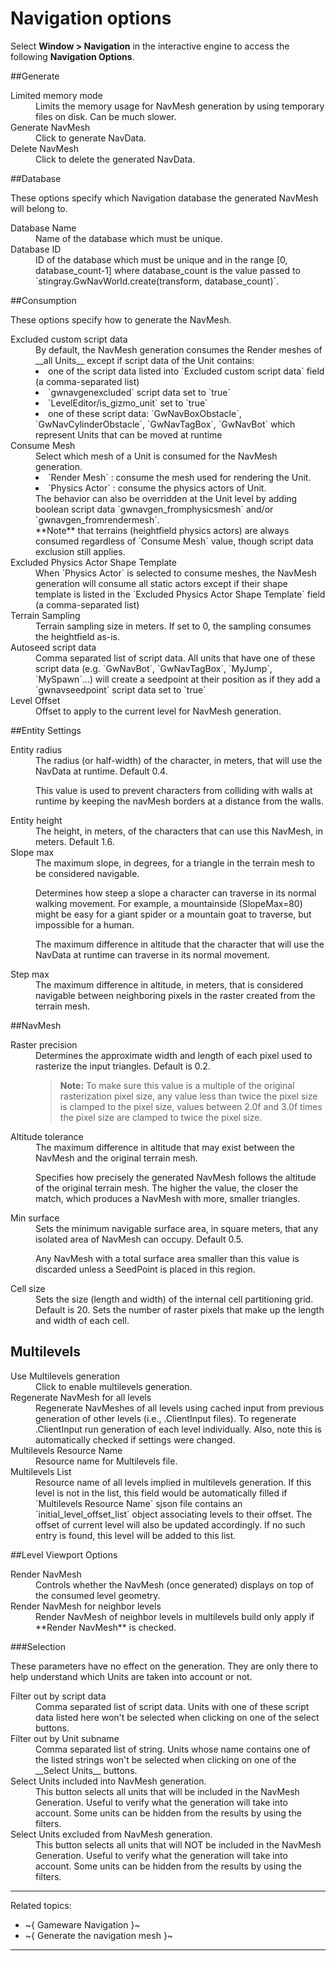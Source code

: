 # Navigation options

Select **Window > Navigation** in the interactive engine to access the following **Navigation Options**.

##Generate

<dl>

<dt>Limited memory mode</dt>
<dd>Limits the memory usage for NavMesh generation by using temporary files on disk. Can be much slower.</dd>

<dt>Generate NavMesh</dt>
<dd>Click to generate NavData.</dd>

<dt>Delete NavMesh</dt>
<dd>Click to delete the generated NavData.</dd>

<dl>

##Database

These options specify which Navigation database the generated NavMesh will belong to.

<dl>

<dt>Database Name</dt>
<dd>Name of the database which must be unique.</dd>

<dt>Database ID</dt>
<dd>ID of the database which must be unique and in the range [0, database_count-1] where database_count is the value passed to `stingray.GwNavWorld.create(transform, database_count)`.</dd>

</dl>

##Consumption

These options specify how to generate the NavMesh.

<dl>

<dt>Excluded custom script data</dt>
<dd>By default, the NavMesh generation consumes the Render meshes of __all Units__ except if script data of the Unit contains:
<li> one of the script data listed into `Excluded custom script data` field (a comma-separated list)</li>
<li> `gwnavgenexcluded` script data set to `true`</li>
<li> `LevelEditor/is_gizmo_unit` set to `true`</li>
<li> one of these script data: `GwNavBoxObstacle`, `GwNavCylinderObstacle`, `GwNavTagBox`, `GwNavBot` which represent Units that can be moved at runtime</li>
</dd>

<dt>Consume Mesh</dt>
<dd>Select which mesh of a Unit is consumed for the NavMesh generation.
 <li>  `Render Mesh` : consume the mesh used for rendering the Unit.</li>
 <li>  `Physics Actor` :  consume the physics actors of Unit.</li>
 The behavior can also be overridden at the Unit level by adding boolean script data `gwnavgen_fromphysicsmesh` and/or `gwnavgen_fromrendermesh`.
 <br/>**Note** that terrains (heightfield physics actors) are always consumed regardless of `Consume Mesh` value, though script data exclusion still applies.
</dd>

<dt>Excluded Physics Actor Shape Template</dt>
<dd>When `Physics Actor` is selected to consume meshes, the NavMesh generation will consume all static actors except if their shape template is listed in the `Excluded Physics Actor Shape Template` field (a comma-separated list)</dd>

<dt>Terrain Sampling</dt>
<dd>Terrain sampling size in meters. If set to 0, the sampling consumes the heightfield as-is.</dd>

<dt>Autoseed script data</dt>
<dd> Comma separated list of script data. All units that have one of these script data (e.g. `GwNavBot`, `GwNavTagBox`, `MyJump`, `MySpawn`...) will create a seedpoint at their position as if they add a `gwnavseedpoint` script data set to `true`</dd>

<dt>Level Offset</dt>
<dd>Offset to apply to the current level for NavMesh generation.</dd>

</dl>

##Entity Settings

<dl>

<dt>Entity radius</dt>

<dd>The radius (or half-width) of the character, in meters, that will use the NavData at runtime. Default 0.4.

This value is used to prevent characters from colliding with walls at runtime by keeping the navMesh borders at a distance from the walls.</dd>

<dt>Entity height</dt>

<dd>The height, in meters, of the characters that can use this NavMesh, in meters. Default 1.6.</dd>

<dt>Slope max</dt>

<dd>The maximum slope, in degrees, for a triangle in the terrain mesh to be considered navigable.

Determines how steep a slope a character can traverse in its normal walking movement. For example, a mountainside (SlopeMax=80) might be easy for a giant spider or a mountain goat to traverse, but impossible for a human.

The maximum difference in altitude that the character that will use the NavData at runtime can traverse in its normal movement.</dd>

<dt>Step max</dt>

<dd>The maximum difference in altitude, in meters, that is considered navigable between neighboring pixels in the raster created from the terrain mesh.</dd>

</dl>

##NavMesh

<dl>
<dt>Raster precision</dt>

<dd>Determines the approximate width and length of each pixel used to rasterize the input triangles. Default is 0.2.

>**Note:** To make sure this value is a multiple of the original rasterization pixel size, any value less than twice the pixel size is clamped to the pixel size, values between 2.0f and 3.0f times the pixel size are clamped to twice the pixel size.

</dd>

<dt>Altitude tolerance</dt>

<dd>The maximum difference in altitude that may exist between the NavMesh and the original terrain mesh.

Specifies how precisely the generated NavMesh follows the altitude of the original terrain mesh. The higher the value, the closer the match, which produces a NavMesh with more, smaller triangles.</dd>

<dt>Min surface</dt>

<dd>Sets the minimum navigable surface area, in square meters, that any isolated area of NavMesh can occupy. Default 0.5.

Any NavMesh with a total surface area smaller than this value is discarded unless a SeedPoint is placed in this region.</dd>

<dt>Cell size</dt>

<dd>Sets the size (length and width) of the internal cell partitioning grid. Default is 20.
Sets the number of raster pixels that make up the length and width of each cell.</dd>

</dl>

## Multilevels

<dl>

<dt>Use Multilevels generation</dt>
<dd> Click to enable multilevels generation.</dd>

<dt>Regenerate NavMesh for all levels</dt>
<dd>Regenerate NavMeshes of all levels using cached input from previous generation of other levels (i.e., .ClientInput files). To regenerate .ClientInput run generation of each level individually. Also, note this is automatically checked if settings were changed.</dd>

<dt>Multilevels Resource Name</dt>
<dd>Resource name for Multilevels file.</dd>

<dt>Multilevels List</dt>
<dd>Resource name of all levels implied in multilevels generation. If this level is not in the list, this field would be automatically filled if `Multilevels Resource Name` sjson file contains an `initial_level_offset_list` object associating levels to their offset. The offset of current level will also be updated accordingly. If no such entry is found, this level will be added to this list.</dd>

</dl>

##Level Viewport Options

<dl>

<dt>Render NavMesh</dt>
<dd>Controls whether the NavMesh (once generated) displays on top of the consumed level geometry.</dd>

<dt>Render NavMesh for neighbor levels</dt>
<dd>Render NavMesh of neighbor levels in multilevels build only apply if **Render NavMesh** is checked.</dd>

</dl>

###Selection

These parameters have no effect on the generation. They are only there to help understand which Units are taken into account or not.

<dl>

<dt>Filter out by script data</dt>

<dd>Comma separated list of script data. Units with one of these script data listed here won't be selected when clicking on one of the select buttons.</dd>

<dt>Filter out by Unit subname</dt>

<dd>Comma separated list of string. Units whose name contains one of the listed strings won't be selected when clicking on one of the __Select Units__ buttons.</dd>

<dt>Select Units included into NavMesh generation.</dt>

<dd>This button selects all units that will be included in the NavMesh Generation. Useful to verify what the generation will take into account. Some units can be hidden from the results by using the filters.</dd>

<dt>Select Units excluded from NavMesh generation.</dt>

<dd>This button selects all units that will NOT be included in the NavMesh Generation. Useful to verify what the generation will take into account. Some units can be hidden from the results by using the filters.</dd>

<dl>

---
Related topics:
-	~{ Gameware Navigation }~
-	~{ Generate the navigation mesh }~
---
